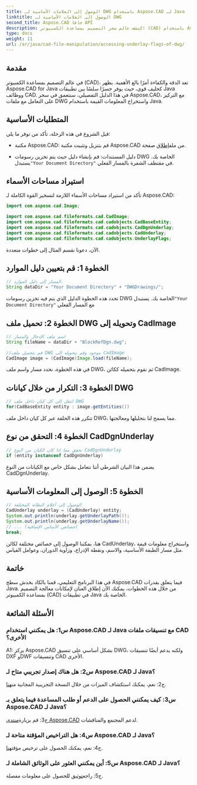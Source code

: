 ```yaml
---
title: الوصول إلى العلامات الأساسية لـ DWG باستخدام Aspose.CAD لـ Java
linktitle: الوصول إلى العلامات الأساسية لـ DWG
second_title: Aspose.CAD جافا API
description: اكتشف عالم سحر التصميم بمساعدة الكمبيوتر (CAD) باستخدام Aspose.CAD لـ Java! تعامل بسهولة مع ملفات DWG في تطبيقات Java الخاصة بك.
type: docs
weight: 11
url: /ar/java/cad-file-manipulation/accessing-underlay-flags-of-dwg/
---
```

## مقدمة

في عالم التصميم بمساعدة الكمبيوتر (CAD)، تعد الدقة والكفاءة أمرًا بالغ الأهمية. يظهر Aspose.CAD for Java كحليف قوي، حيث يوفر جسرًا سلسًا بين تطبيقات Java ووظائف CAD. في هذا الدليل التفصيلي، سنتعمق في سحر Aspose.CAD، مع التركيز على التعامل مع ملفات DWG واستخراج المعلومات القيمة باستخدام Java.

## المتطلبات الأساسية

قبل الشروع في هذه الرحلة، تأكد من توفر ما يلي:

-  مكتبة Aspose.CAD: قم بتنزيل وتثبيت مكتبة Aspose.CAD من ملف[إطلاق](https://releases.aspose.com/cad/java/) صفحة.

-  دليل المستندات: قم بإنشاء دليل حيث يتم تخزين رسومات DWG الخاصة بك. يستبدل`"Your Document Directory"` في مقتطف الشفرة بالمسار الفعلي.

## استيراد مساحات الأسماء

تأكد من استيراد مساحات الأسماء اللازمة لتسخير القوة الكاملة لـ Aspose.CAD:

```java
import com.aspose.cad.Image;

import com.aspose.cad.fileformats.cad.CadImage;
import com.aspose.cad.fileformats.cad.cadobjects.CadBaseEntity;
import com.aspose.cad.fileformats.cad.cadobjects.CadDgnUnderlay;
import com.aspose.cad.fileformats.cad.cadobjects.CadUnderlay;
import com.aspose.cad.fileformats.cad.cadobjects.UnderlayFlags;
```

الآن، دعونا نقسم المثال إلى خطوات متعددة.

## الخطوة 1: قم بتعيين دليل الموارد

```java
// المسار إلى دليل الموارد.
String dataDir = "Your Document Directory" + "DWGDrawings/";
```

 تحدد هذه الخطوة الدليل الذي يتم فيه تخزين رسومات DWG الخاصة بك. يستبدل`"Your Document Directory"` مع المسار الفعلي

## الخطوة 2: تحميل ملف DWG وتحويله إلى CadImage

```java
// اسم ملف الإدخال والمسار
String fileName = dataDir + "BlockRefDgn.dwg";

//قم بتحميل ملف DWG موجود وقم بتحويله إلى CadImage
CadImage image = (CadImage)Image.load(fileName);
```

في هذه الخطوة، نحدد مسار واسم ملف DWG، ثم نقوم بتحميله ككائن CadImage.

## الخطوة 3: التكرار من خلال كيانات DWG

```java
// انتقل إلى كل كيان داخل ملف DWG
for(CadBaseEntity entity : image.getEntities())
```

تتكرر هذه الحلقة عبر كل كيان داخل ملف DWG، مما يسمح لنا بتحليلها ومعالجتها.

## الخطوة 4: التحقق من نوع CadDgnUnderlay

```java
// تحقق مما إذا كان الكيان من النوع CadDgnUnderlay
if (entity instanceof CadDgnUnderlay)
```

يضمن هذا البيان الشرطي أننا نتعامل بشكل خاص مع الكيانات من النوع CadDgnUnderlay.

## الخطوة 5: الوصول إلى المعلومات الأساسية

```java
// الوصول إلى أعلام البطانة المختلفة
CadUnderlay underlay = (CadUnderlay) entity;
System.out.println(underlay.getUnderlayPath());
System.out.println(underlay.getUnderlayName());
// ... (خصائص الأساس الإضافية)
break;
```

هنا، يمكننا الوصول إلى خصائص مختلفة لكائن CadUnderlay، واستخراج معلومات قيمة مثل مسار الطبقة الأساسية، والاسم، ونقطة الإدراج، وزاوية الدوران، وعوامل القياس.

## خاتمة

في هذا البرنامج التعليمي، قمنا بالكاد بخدش سطح Aspose.CAD فيما يتعلق بقدرات Java. من خلال هذه الخطوات، يمكنك الآن إطلاق العنان لإمكانات معالجة التصميم بمساعدة الكمبيوتر (CAD) في تطبيقات Java الخاصة بك.

## الأسئلة الشائعة

### س1: هل يمكنني استخدام Aspose.CAD لـ Java مع تنسيقات ملفات CAD الأخرى؟

A1: يركز Aspose.CAD بشكل أساسي على تنسيق DWG، ولكنه يدعم أيضًا تنسيقات DXF وDWF وتنسيقات CAD الأخرى.

### س2: هل هناك إصدار تجريبي متاح لـ Aspose.CAD لـ Java؟

 ج2: نعم، يمكنك استكشاف الميزات من خلال النسخة التجريبية المجانية من[هنا](https://releases.aspose.com/).

### س3: كيف يمكنني الحصول على الدعم أو طلب المساعدة فيما يتعلق بـ Aspose.CAD لـ Java؟

 ج3: قم بزيارة[منتدى Aspose.CAD](https://forum.aspose.com/c/cad/19) لدعم المجتمع والمناقشات.

### س4: هل التراخيص المؤقتة متاحة لـ Aspose.CAD لـ Java؟

 ج4: نعم، يمكنك الحصول على ترخيص مؤقت[هنا](https://purchase.aspose.com/temporary-license/).

### س5: أين يمكنني العثور على الوثائق الشاملة لـ Aspose.CAD لـ Java؟

 ج5: راجع[توثيق](https://reference.aspose.com/cad/java/) للحصول على معلومات مفصلة.